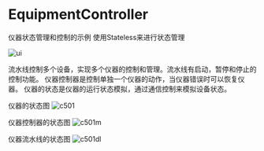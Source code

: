 # EquipmentController

仪器状态管理和控制的示例 使用Stateless来进行状态管理

![ui](https://user-images.githubusercontent.com/20536182/208009122-2991382d-8e35-41d4-a410-addd727a0a3b.png)

流水线控制多个设备，实现多个仪器的控制和管理。流水线有启动，暂停和停止的控制功能。
仪器控制器是控制单独一个仪器的动作，当仪器错误时可以恢复仪器。
仪器的状态是仪器的运行状态模拟，通过通信控制来模拟设备状态。

仪器的状态图
![c501](https://user-images.githubusercontent.com/20536182/208004608-c063193f-81a9-498e-86ef-b041fca8f17e.png)


仪器控制器的状态图
![c501m](https://user-images.githubusercontent.com/20536182/208004618-5cdae478-4310-41b4-9b8a-9d629d20f277.png)


仪器流水线的状态图
![c501dl](https://user-images.githubusercontent.com/20536182/208004613-86ff2a3e-d580-4005-88bd-eb1da6286654.png)

